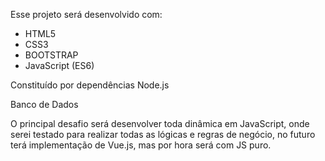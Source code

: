 Esse projeto será desenvolvido com:

- HTML5
- CSS3
- BOOTSTRAP
- JavaScript (ES6)

Constituído por dependências Node.js

Banco de Dados

O principal desafio será desenvolver toda dinâmica em JavaScript,
onde serei testado para realizar todas as lógicas e regras de negócio,
no futuro terá implementação de Vue.js, mas por hora será com JS puro.